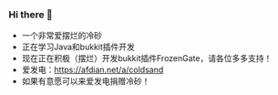 ### Hi there 👋
- 一个非常爱摆烂的冷砂
- 正在学习Java和bukkit插件开发
- 现在正在积极（摆烂）开发bukkit插件FrozenGate，请各位多多支持！
- 爱发电：https://afdian.net/a/coldsand
- 如果有意愿可以来爱发电捐赠冷砂！


